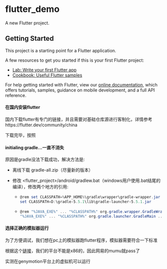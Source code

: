 # flutter_demo

A new Flutter project.

## Getting Started

This project is a starting point for a Flutter application.

A few resources to get you started if this is your first Flutter project:

- [Lab: Write your first Flutter app](https://flutter.io/docs/get-started/codelab)
- [Cookbook: Useful Flutter samples](https://flutter.io/docs/cookbook)

For help getting started with Flutter, view our 
[online documentation](https://flutter.io/docs), which offers tutorials, 
samples, guidance on mobile development, and a full API reference.

#### 在国内安装flutter

国内下载flutter有专门的链接，并且需要对基础仓库源进行客制化，详情参考https://flutter.dev/community/china

下载完毕，按照



#### initialing gradle...一直不消失

原因是gradle没法下载成功，解决方法是:

- 离线下载 gradle-all.zip（尽量新的版本）

- 修改 <flutter_project>/android/gradlew.bat（windows用户使用.bat结尾的编译），修改两个地方的引用:

  - ```powershell
    @rem set CLASSPATH=%APP_HOME%\gradle\wrapper\gradle-wrapper.jar
    set CLASSPATH=D:\gradle-5.5.1\lib\gradle-launcher-5.5.1.jar
    ```

  - ```powershell
    @rem "%JAVA_EXE%" ... "%CLASSPATH%" org.gradle.wrapper.GradleWrapperMain ...
    "%JAVA_EXE%" ... "%CLASSPATH%" org.gradle.launcher.GradleMain ...
    ```

#### 选择正确的模拟器运行

为了方便调试，我们想在pc上的模拟器跑flutter程序，模拟器需要符合一下标准

根据这个[链接](https://developer.android.com/ndk/guides/abis)，我们的平台不能是x86的，因此网易的mumu就pass了

实测在genymotion平台上的虚拟机可以运行

